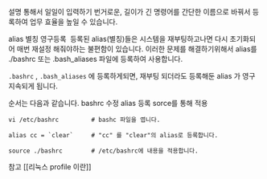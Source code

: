 
설명
	통해서 일일이 입력하기 번거로운, 길이가 긴 명령어를 간단한 이름으로 바꿔서 등록하여 업무 효율을 높일 수 있습니다.


alias 별칭 영구등록
	 등록된 alias(별칭)들은 시스템을 재부팅하고나면 다시 초기화되어 매번 재설정 해줘야하는 불편함이 있습니다. 이러한 문제를 해결하기위해서 alias를 ./bashrc 또는 .bash_aliases 파일에 등록하여 사용합니다.

`.bashrc` , `.bash_aliases` 에 등록하게되면, 재부팅 되더라도 등록해둔 alias 가 영구 지속되게 됩니다.

순서는 다음과 같습니다.
	bashrc 수정
	alias 등록
	sorce를 통해 적용

```
vi /etc/bashrc         # bashc 파일을 엽니다.

alias cc = `clear`     # "cc" 를 "clear"의 alias로 등록합니다.

source ./bashrc        # /etc/bashrc에 내용을 적용합니다.
```

참고
[[리눅스 profile 이란]]